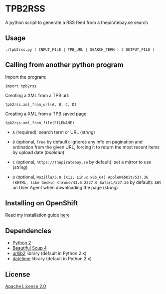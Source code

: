 TPB2RSS
=======

A python script to generate a RSS feed from a thepiratebay.se search

Usage
-----

```
./tpb2rss.py ( INPUT_FILE | TPB_URL | SEARCH_TERM ) [ OUTPUT_FILE ]
```

Calling from another python program
-----------------------------------

Import the program:

```
import tpb2rss
```

Creating a XML from a TPB url:

```
tpb2rss.xml_from_url(A, B, C, D)
```

Creating a XML from a TPB saved page:
```
tpb2rss.xml_from_file(FILENAME)
```

- `A` (required): search term or URL (*string*)

- `B` (optional, `True` by default): ignores any info on pagination and ordination from the given URL, forcing it to return the most recent items by upload date (*boolean*)

- `C` (optional, `https://thepiratebay.se` by default): set a mirror to use (*string*)

- `D` (optional, `Mozilla/5.0 (X11; Linux x86_64) AppleWebKit/537.36 (KHTML, like Gecko) Chrome/41.0.2227.0 Safari/537.36` by default): set an User Agent when downloading the page (*string*)

Installing on OpenShift
-----------------------

Read my installation guide [here](http://camporez.com/blog/tpb2rss-openshift)

Dependencies
------------

- [Python 2](http://docs.python.org/2/)
- [Beautiful Soup 4](http://www.crummy.com/software/BeautifulSoup/)
- [urllib2](https://docs.python.org/2/library/urllib2.html) library (default in Python 2.x)
- [datetime](https://docs.python.org/2/library/datetime.html) library (default in Python 2.x)

License
-------

[Apache License 2.0](https://github.com/camporez/tpb2rss/raw/master/LICENSE)
